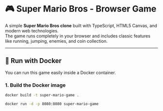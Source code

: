 # 🎮 Super Mario Bros - Browser Game

A simple **Super Mario Bros clone** built with TypeScript, HTML5 Canvas, and modern web technologies.  
The game runs completely in your browser and includes classic features like running, jumping, enemies, and coin collection.

---

## 🚀 Run with Docker

You can run this game easily inside a Docker container.

### 1. Build the Docker image
```bash
docker build -t super-mario-game .
```
```bash
docker run -d -p 8080:8080 super-mario-game
```
